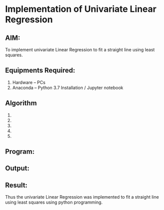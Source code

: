 # Implementation of Univariate Linear Regression
## AIM:
To implement univariate Linear Regression to fit a straight line using least squares.

## Equipments Required:
1. Hardware – PCs
2. Anaconda – Python 3.7 Installation / Jupyter notebook

## Algorithm
1.
2.
3.
4.
5.

## Program:

## Output:


## Result:
Thus the univariate Linear Regression was implemented to fit a straight line using least squares using python programming.
